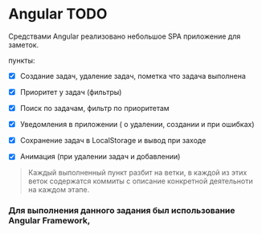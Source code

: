 # Angular TODO
Средствами Angular реализовано небольшое SPA приложение для заметок.

пункты:

- [x] Создание задач, удаление задач, пометка что задача выполнена

- [x] Приоритет у задач (фильтры)

- [x] Поиск по задачам, фильтр по приоритетам

- [x] Уведомления в приложении ( о удалении, создании и при ошибках)

- [x] Сохранение задач в LocalStorage и вывод при заходе

- [x] Анимация (при удалении задач и добавлении)

> Каждый выполненный пункт разбит на ветки, в каждой из этих веток содержатся коммиты с описание конкретной деятельноти на каждом этапе.

### Для выполнения данного задания был использование Angular Framework, 
